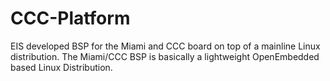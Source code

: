 # CCC-Platform
EIS developed BSP for the Miami and CCC board on top of a mainline Linux distribution. The Miami/CCC BSP is basically a lightweight OpenEmbedded based Linux Distribution.
